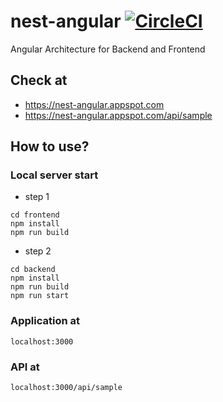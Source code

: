 # nest-angular [![CircleCI](https://circleci.com/gh/andre-oshiro/nest-angular.svg?style=shield)](https://circleci.com/gh/andre-oshiro/nest-angular)
Angular Architecture for Backend and Frontend

## Check at
 - https://nest-angular.appspot.com
 - https://nest-angular.appspot.com/api/sample

## How to use?

### Local server start
- step 1
```
cd frontend
npm install
npm run build
```

- step 2
```
cd backend
npm install
npm run build
npm run start
```

### Application at
`localhost:3000`

### API at
`localhost:3000/api/sample`
